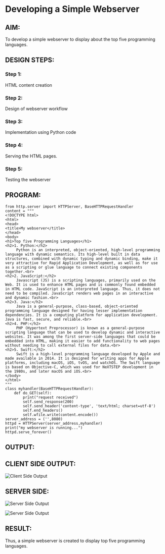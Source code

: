 # Developing a Simple Webserver
## AIM:
To develop a simple webserver to display about the top five programming languages.

## DESIGN STEPS:
### Step 1: 
HTML content creation
### Step 2:
Design of webserver workflow
### Step 3:
Implementation using Python code
### Step 4:
Serving the HTML pages.
### Step 5:
Testing the webserver

## PROGRAM:
~~~
from http.server import HTTPServer, BaseHTTPRequestHandler
content = """
<!DOCTYPE html>
<html>
<head>
<title>My webserver</title>
</head>
<body>
<h1>Top five Programming Languages</h1>
<h2>1. Python:</h2>
     Python is an interpreted, object-oriented, high-level programming language with dynamic semantics. Its high-level built in data structures, combined with dynamic typing and dynamic binding, make it very attractive for Rapid Application Development, as well as for use as a scripting or glue language to connect existing components together.<br>
<h2>2. JavaScript:</h2>
     Javascript (JS) is a scripting languages, primarily used on the Web. It is used to enhance HTML pages and is commonly found embedded in HTML code. JavaScript is an interpreted language. Thus, it does not need to be compiled. JavaScript renders web pages in an interactive and dynamic fashion.<br>
<h2>3. Java:</h2>
     Java is a general-purpose, class-based, object-oriented programming language designed for having lesser implementation dependencies. It is a computing platform for application development. Java is fast, secure, and reliable.<br>
<h2>4. PHP:</h2>
     PHP (Hypertext Preprocessor) is known as a general-purpose scripting language that can be used to develop dynamic and interactive websites. It was among the first server-side languages that could be embedded into HTML, making it easier to add functionality to web pages without needing to call external files for data.<br>
<h2>5. Swift:</h2>
     Swift is a high-level programming language developed by Apple and made available in 2014. It is designed for writing apps for Apple platforms, including macOS, iOS, tvOS, and watchOS. The Swift language is based on Objective-C, which was used for NeXTSTEP development in the 1980s, and later macOS and iOS.<br>
</body>
</html>
"""
class myhandler(BaseHTTPRequestHandler):
    def do_GET(self):
        print("request received")
        self.send_response(200)
        self.send_header('content-type', 'text/html; charset=utf-8')
        self.end_headers()
        self.wfile.write(content.encode())
server_address = ('',8080)
httpd = HTTPServer(server_address,myhandler)
print("my webserver is running...")
httpd.serve_forever()
~~~

## OUTPUT:

## CLIENT SIDE OUTPUT:

![Client Side Output](./clientoutput.png)



## SERVER SIDE:

![Server Side Output](./serveroutput1.png)


![Server Side Output](./serveroutput2.png)

## RESULT:
Thus, a simple webserver is created to display top five programming languages.
